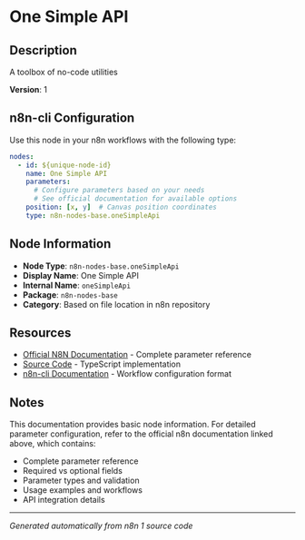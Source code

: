 # One Simple API

## Description

A toolbox of no-code utilities

**Version**: 1

## n8n-cli Configuration

Use this node in your n8n workflows with the following type:

```yaml
nodes:
  - id: ${unique-node-id}
    name: One Simple API
    parameters:
      # Configure parameters based on your needs
      # See official documentation for available options
    position: [x, y]  # Canvas position coordinates
    type: n8n-nodes-base.oneSimpleApi
```

## Node Information

- **Node Type**: `n8n-nodes-base.oneSimpleApi`
- **Display Name**: One Simple API
- **Internal Name**: `oneSimpleApi`
- **Package**: `n8n-nodes-base`
- **Category**: Based on file location in n8n repository

## Resources

- [Official N8N Documentation](https://docs.n8n.io/integrations/builtin/app-nodes/n8n-nodes-base.onesimpleapi/) - Complete parameter reference
- [Source Code](https://github.com/n8n-io/n8n/blob/master/packages/nodes-base/nodes/OneSimpleApi/OneSimpleApi.node.ts) - TypeScript implementation
- [n8n-cli Documentation](https://github.com/edenreich/n8n-cli) - Workflow configuration format

## Notes

This documentation provides basic node information. For detailed parameter configuration, 
refer to the official n8n documentation linked above, which contains:

- Complete parameter reference
- Required vs optional fields
- Parameter types and validation
- Usage examples and workflows
- API integration details

---
*Generated automatically from n8n 1 source code*
